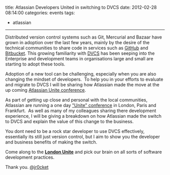 title: Atlassian Developers United in switching to DVCS
date: 2012-02-28 08:14:00
categories: events
tags: 
- atlassian 
---

Distributed version control systems such as Git, Mercurial and Bazaar have grown in adoption over the last few years, mainly by the desire of the technical communities to share code in services such as [GitHub](https://github.com/) and [Bitbucket](https://bitbucket.org/).  This growing familiarity with [DVCS](http://en.wikipedia.org/wiki/Distributed_Version_Control_System) has been seeping into the Enterprise and development teams in organisations large and small are starting to adopt these tools.

<!-- more -->

Adoption of a new tool can be challenging, especially when you are also changing the mindset of developers.&nbsp; To help you in your efforts to evaluate and migrate to DVCS I will be sharing how Atlassian made the move at the up coming [Atlassian Unite conference](http://www.atlassian.com/company/about/events/unite/2012).

As part of getting up close and personal with the local communities, Atlassian are running a one day ["Unite" conference](http://www.atlassian.com/company/about/events/unite/2012) in London, Paris and Frankfurt.&nbsp; As well as many of my colleagues sharing there development experience, I will be giving a breakdown on how Atlassian made the switch to DVCS and explain the value of this change to the business.

You dont need to be a rock star developer to use DVCS effectively, essentially its still just version control, but I aim to show you the developer and business benefits of making the switch.

Come along to the [**London Unite**](http://www.atlassian.com/company/about/events/unite/2012) and pick our brain on all sorts of software development practices.

Thank you.
[@jr0cket](https://twitter.com/jr0cket)
